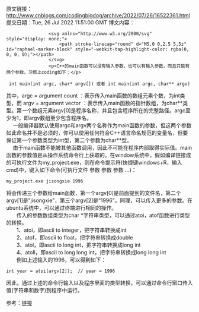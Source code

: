 原文链接：http://www.cnblogs.com/codingbigdog/archive/2022/07/26/16522361.html
提交日期：Tue, 26 Jul 2022 11:51:00 GMT
博文内容：

                    <svg xmlns="http://www.w3.org/2000/svg" style="display: none;">
                        <path stroke-linecap="round" d="M5,0 0,2.5 5,5z" id="raphael-marker-block" style="-webkit-tap-highlight-color: rgba(0, 0, 0, 0);"></path>
                    </svg>
                    <p>C++的main函数可以没有输入参数，也可以有输入参数，而且只能有两个参数，习惯上coding如下：</p> 
<pre><code class="prism language-cpp"> <span class="token keyword">int</span> <span class="token function">main</span><span class="token punctuation">(</span><span class="token keyword">int</span> argc<span class="token punctuation">,</span> <span class="token keyword">char</span><span class="token operator">*</span> argv<span class="token punctuation">[</span><span class="token punctuation">]</span><span class="token punctuation">)</span> 或者 <span class="token keyword">int</span> <span class="token function">main</span><span class="token punctuation">(</span><span class="token keyword">int</span> argc<span class="token punctuation">,</span> <span class="token keyword">char</span><span class="token operator">*</span><span class="token operator">*</span> argv<span class="token punctuation">)</span>
</code></pre> 
<p>其中，argc = argument count ：表示传入main函数的数组元素个数，为int类型，而 argv = argument vector ：表示传入main函数的指针数组，为char**类型。第一个数组元素argv[0]是程序名称，并且包含程序所在的完整路径。argc至少为1，即argv数组至少包含程序名。<br> 　 一般编译器默认使用argc和argv两个名称作为main函数的参数，但这两个参数如此命名并不是必须的，你可以使用任何符合C++语言命名规范的变量名，但要保证第一个参数类型为int型，第二个参数为char**型。<br> 　 由于main函数不能被其他函数调用，因此不可能在程序内部取得实际值。main函数的参数值是从操作系统命令行上获取的。在window系统中，假如编译链接成的可执行文件为my_project.exe，则在命令提示符(快捷键windows+R，输入cmd)中，键入如下命令(可执行文件 参数 参数 参数 …)：</p> 
<pre><code class="prism language-cpp">my_project<span class="token punctuation">.</span>exe jisongxie <span class="token number">1996</span>
</code></pre> 
<p>将会传递三个参数给main函数，第一个argv[0]是前面提到的文件名，第二个argv[1]是"jisongxie"，第三个argv[2]是“1996”。同理，可以传入更多的参数。在ubuntu系统中，可以通过终端进行相同的操作。<br> 　　传入的参数数组类型为char *字符串类型，可以通过atoi，atof函数进行类型的转换。<br> 　　1、atoi，即ascii to integer，把字符串转换成int<br> 　　2、atof，即ascii to float，把字符串转换成double<br> 　　3、atol，即ascii to long int，把字符串转换成long int<br> 　　4、atoll，即ascii to long long int，把字符串转换成long long int<br> 　　例如上述输入的1996，可以得到如下：</p> 
<pre><code class="prism language-cpp"><span class="token keyword">int</span> year <span class="token operator">=</span> <span class="token function">atoi</span><span class="token punctuation">(</span>argv<span class="token punctuation">[</span><span class="token number">2</span><span class="token punctuation">]</span><span class="token punctuation">)</span><span class="token punctuation">;</span>  <span class="token comment">// year = 1996</span>
</code></pre> 
<p>因此，通过上述的命令行输入以及程序里面的类型转换，可以通过命令行窗口传入值(字符串和数字)到程序中运行。</p> 
<p>参考：<a href="https://www.cnblogs.com/jisongxie/p/7892366.html">链接</a></p>
                